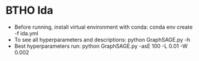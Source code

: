 # BTHO Ida
- Before running, install virtual environment with conda: conda env create -f ida.yml
- To see all hyperparameters and descriptions: python GraphSAGE.py -h
- Best hyperparameters run: python GraphSAGE.py -asE 100 -L 0.01 -W 0.002
